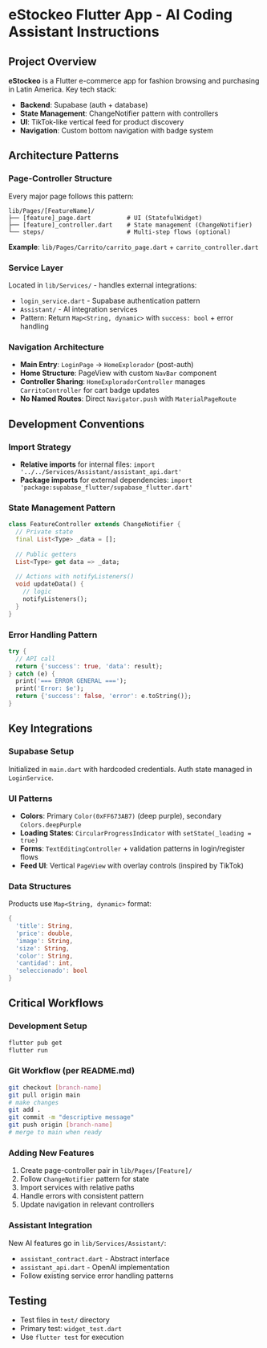 # eStockeo Flutter App - AI Coding Assistant Instructions

## Project Overview
**eStockeo** is a Flutter e-commerce app for fashion browsing and purchasing in Latin America. Key tech stack:
- **Backend**: Supabase (auth + database)
- **State Management**: ChangeNotifier pattern with controllers
- **UI**: TikTok-like vertical feed for product discovery
- **Navigation**: Custom bottom navigation with badge system

## Architecture Patterns

### Page-Controller Structure
Every major page follows this pattern:
```
lib/Pages/[FeatureName]/
├── [feature]_page.dart          # UI (StatefulWidget)
├── [feature]_controller.dart    # State management (ChangeNotifier)
└── steps/                       # Multi-step flows (optional)
```

**Example**: `lib/Pages/Carrito/carrito_page.dart` + `carrito_controller.dart`

### Service Layer
Located in `lib/Services/` - handles external integrations:
- `login_service.dart` - Supabase authentication pattern
- `Assistant/` - AI integration services
- Pattern: Return `Map<String, dynamic>` with `success: bool` + error handling

### Navigation Architecture
- **Main Entry**: `LoginPage` → `HomeExplorador` (post-auth)
- **Home Structure**: PageView with custom `NavBar` component
- **Controller Sharing**: `HomeExploradorController` manages `CarritoController` for cart badge updates
- **No Named Routes**: Direct `Navigator.push` with `MaterialPageRoute`

## Development Conventions

### Import Strategy
- **Relative imports** for internal files: `import '../../Services/Assistant/assistant_api.dart'`
- **Package imports** for external dependencies: `import 'package:supabase_flutter/supabase_flutter.dart'`

### State Management Pattern
```dart
class FeatureController extends ChangeNotifier {
  // Private state
  final List<Type> _data = [];
  
  // Public getters
  List<Type> get data => _data;
  
  // Actions with notifyListeners()
  void updateData() {
    // logic
    notifyListeners();
  }
}
```

### Error Handling Pattern
```dart
try {
  // API call
  return {'success': true, 'data': result};
} catch (e) {
  print('=== ERROR GENERAL ===');
  print('Error: $e');
  return {'success': false, 'error': e.toString()};
}
```

## Key Integrations

### Supabase Setup
Initialized in `main.dart` with hardcoded credentials. Auth state managed in `LoginService`.

### UI Patterns
- **Colors**: Primary `Color(0xFF673AB7)` (deep purple), secondary `Colors.deepPurple`
- **Loading States**: `CircularProgressIndicator` with `setState(_loading = true)`
- **Forms**: `TextEditingController` + validation patterns in login/register flows
- **Feed UI**: Vertical `PageView` with overlay controls (inspired by TikTok)

### Data Structures
Products use `Map<String, dynamic>` format:
```dart
{
  'title': String,
  'price': double,
  'image': String,
  'size': String,
  'color': String,
  'cantidad': int,
  'seleccionado': bool
}
```

## Critical Workflows

### Development Setup
```bash
flutter pub get
flutter run
```

### Git Workflow (per README.md)
```bash
git checkout [branch-name]
git pull origin main
# make changes
git add .
git commit -m "descriptive message"
git push origin [branch-name]
# merge to main when ready
```

### Adding New Features
1. Create page-controller pair in `lib/Pages/[Feature]/`
2. Follow `ChangeNotifier` pattern for state
3. Import services with relative paths
4. Handle errors with consistent pattern
5. Update navigation in relevant controllers

### Assistant Integration
New AI features go in `lib/Services/Assistant/`:
- `assistant_contract.dart` - Abstract interface
- `assistant_api.dart` - OpenAI implementation
- Follow existing service error handling patterns

## Testing
- Test files in `test/` directory
- Primary test: `widget_test.dart`
- Use `flutter test` for execution